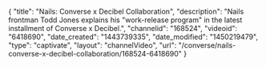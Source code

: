 {
    "title": "Nails: Converse x Decibel Collaboration",
    "description": "Nails frontman Todd Jones explains his \"work-release program\" in the latest installment of Converse x Decibel.",
    "channelid": "168524",
    "videoid": "6418690",
    "date_created": "1443739335",
    "date_modified": "1450219479",
    "type": "captivate",
    "layout": "channelVideo",
    "url": "\/converse\/nails-converse-x-decibel-collaboration\/168524-6418690"
}